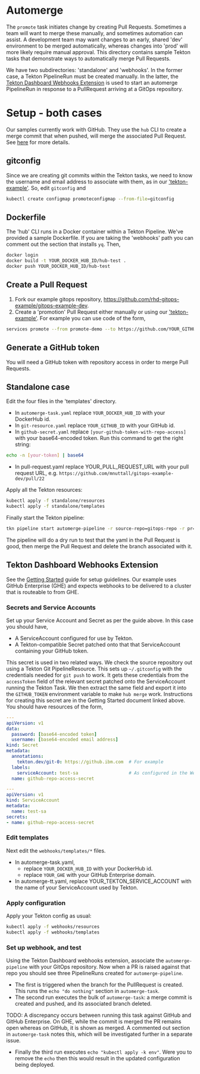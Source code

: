# Automerge

The `promote` task initiates change by creating Pull Requests. Sometimes a team will want to merge these manually, and sometimes automation can assist. A development team may want changes to an early, shared 'dev' environment to be merged automatically, whereas changes into 'prod' will more likely require manual approval. This directory contains sample Tekton tasks that demonstrate ways to automatically merge Pull Requests. 

We have two subdirectories: 'standalone' and 'webhooks'. In the former case, a Tekton PipelineRun must be created manually. In the latter, the [Tekton Dashboard Webhooks Extension](https://github.com/tektoncd/experimental/tree/master/webhooks-extension) is used to start an automerge PipelineRun in response to a PullRequest arriving at a GitOps repository.

# Setup - both cases

Our samples currently work with GitHub. They use the `hub` CLI to create a merge commit that when pushed, will merge the associated Pull Request. See [here](https://hub.github.com/hub-merge.1.html) for more details.

## gitconfig

Since we are creating git commits within the Tekton tasks, we need to know the username and email address to associate with them, as in our ['tekton-example'](../tekton-example/README.md). So, edit `gitconfig` and

```sh
kubectl create configmap promoteconfigmap --from-file=gitconfig
```

## Dockerfile

The 'hub' CLI runs in a Docker container within a Tekton Pipeline. We've provided a sample Dockerfile. If you are taking the 'webhooks' path you can comment out the section that installs `yq`. Then, 

```sh
docker login
docker build -t YOUR_DOCKER_HUB_ID/hub-test .
docker push YOUR_DOCKER_HUB_ID/hub-test
```

## Create a Pull Request

1. Fork our example gitops repository, https://github.com/rhd-gitops-example/gitops-example-dev. 
1. Create a 'promotion' Pull Request either manually or using our ['tekton-example'](../tekton-example/README.md). For example you can use code of the form, 

```sh
services promote --from promote-demo --to https://github.com/YOUR_GITHUB_ID/gitops-example-dev.git --service promote-demo
```

## Generate a GitHub token

You will need a GitHub token with repository access in order to merge Pull Requests. 

## Standalone case

Edit the four files in the 'templates' directory.

- In `automerge-task.yaml` replace `YOUR_DOCKER_HUB_ID` with your DockerHub id.
- In `git-resource.yaml` replace `YOUR_GITHUB_ID` with your GitHub id.
- In `github-secret.yaml` replace `[your-github-token-with-repo-access]` with your base64-encoded token. Run this command to get the right string:

```sh
echo -n [your-token] | base64
```

- In pull-request.yaml replace YOUR_PULL_REQUEST_URL with your pull request URL, e.g. `https://github.com/mnuttall/gitops-example-dev/pull/22`

Apply all the Tekton resources:

```sh
kubectl apply -f standalone/resources
kubectl apply -f standalone/templates
```

Finally start the Tekton pipeline:

```sh
tkn pipeline start automerge-pipeline -r source-repo=gitops-repo -r pr=pull-request -p github-config=promoteconfigmap -p github-secret=github-secret --showlog
```

The pipeline will do a dry run to test that the yaml in the Pull Request is good, then merge the Pull Request and delete the branch associated with it.

## Tekton Dashboard Webhooks Extension

See the [Getting Started](https://github.com/tektoncd/experimental/blob/master/webhooks-extension/docs/GettingStarted.md) guide for setup guidelines. Our example uses GitHub Enterprise (GHE) and expects webhooks to be delivered to a cluster that is routeable to from GHE.

### Secrets and Service Accounts

Set up your Service Account and Secret as per the guide above. In this case you should have,

- A ServiceAccount configured for use by Tekton.
- A Tekton-compatible Secret patched onto that that ServiceAccount containing your GitHub token.

This secret is used in two related ways. We check the source repository out using a Tekton Git PipelineResource. This sets up `~/.gitconfig` with the credentials needed for `git push` to work. It gets these credentials from the `accessToken` field of the relevant secret patched onto the ServiceAccount running the Tekton Task. We then extract the same field and export it into the `GITHUB_TOKEN` environment variable to make `hub merge` work. Instructions for creating this secret are in the Getting Started document linked above. You should have resources of the form, 

```yaml
---
apiVersion: v1
data:
  password: [base64-encoded token]
  username: [base64-encoded email address]
kind: Secret
metadata:
  annotations:
    tekton.dev/git-0: https://github.ibm.com  # For example
  labels:
    serviceAccount: test-sa                   # As configured in the Webhooks Extension
  name: github-repo-access-secret

---
apiVersion: v1
kind: ServiceAccount
metadata:
  name: test-sa
secrets:
- name: github-repo-access-secret
```

### Edit templates

Next edit the `webhooks/templates/*` files.

- In automerge-task.yaml,
  - replace `YOUR_DOCKER_HUB_ID` with your DockerHub id.
  - replace `YOUR_GHE` with your GitHub Enterprise domain.
- In automerge-tt.yaml, replace YOUR_TEKTON_SERVICE_ACCOUNT with the name of your ServiceAccount used by Tekton.

### Apply configuration

Apply your Tekton config as usual: 

```sh
kubectl apply -f webhooks/resources
kubectl apply -f webhooks/templates
```

### Set up webhook, and test

Using the Tekton Dashboard webhooks extension, associate the `automerge-pipeline` with your GitOps repository. Now when a PR is raised against that repo you should see three PipelineRuns created for `automerge-pipeline`. 

- The first is triggered when the branch for the PullRequest is created. This runs the `echo "do nothing"` section in `automerge-task`.
- The second run executes the bulk of `automerge-task`: a merge commit is created and pushed, and its associated branch deleted.

TODO:
A discrepancy occurs between running this task against GitHub and GitHub Enterprise. On GHE, while the commit is merged the PR remains open whereas on GitHub, it is shown as merged. A commented out section in `automerge-task` notes this, which will be investigated further in a separate issue. 

- Finally the third run executes `echo "kubectl apply -k env"`. Were you to remove the `echo` then this would result in the updated configuration being deployed.